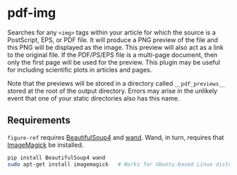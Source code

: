 pdf-img
==========

Searches for any `<img>` tags within your article for which the source is a
PostScript, EPS, or PDF file. It will produce a PNG preview of the file and this
PNG will be displayed as the image. This preview
will also act as a link to the original file. If the PDF/PS/EPS file is a
multi-page document, then only the first page will be used for the preview.
This plugin may be useful for including scientific plots in articles and pages.

Note that the previews will be stored in a directory called `__pdf_previews__`
stored at the root of the output directory. Errors may arise in the unlikely
event that one of your static directories also has this name.

Requirements
------------

`figure-ref` requires [BeautifulSoup4](http://www.crummy.com/software/BeautifulSoup/) and [wand](http://docs.wand-py.org/en/0.4.1/). Wand, in turn, requires
that [ImageMagick](http://www.imagemagick.org/script/index.php) be installed.

```bash
pip install BeautifulSoup4 wand
sudo apt-get install imagemagick   # Works for Ubuntu-based Linux distributions
```

